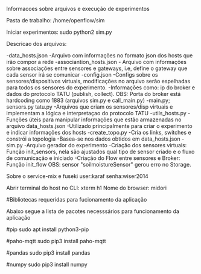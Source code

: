 Informacoes sobre arquivos e execução de experimentos

Pasta de trabalho:
/home/openflow/sim

Iniciar experimentos:
sudo python2 sim.py

Descricao dos arquivos:

-data_hosts.json
	-Arquivo com informações no formato json dos hosts que irão compor a rede
-associantion_hosts.json
	- Arquivo com informações sobre associações entre sensores e gateways, i.e, define o gateway que cada sensor irá se comunicar
-config.json
	-Configs sobre os sensores/dispositivos virtuais, modificações no arquivo serão espelhadas
	para todos os sensores do experimento.
	-Informações como: ip do broker e dados do protocolo TATU (publish, collect).
	OBS: Porta do broker está hardcoding como 1883 (arquivos sim.py e call_main.py)
-main.py; sensors.py tatu.py
	-Arquivos que criam os sensores/disp virtuais e implementam a lógica e interpretaçao do 
	protocolo TATU
-utils_hosts.py
	-Funções úteis para manipular informações que estão armazenadas no arquivo data_hosts.json
	-Utilizado principalmente para criar o experimento e indicar informações dos hosts
-create_topo.py
	-Cria os links, switches e constrói a topologia
	-Basea-se nos dados obtidos em data_hosts.json
-sim.py
	-Arquivo gerador do experimento
	-Criação dos sensores virtuais: Função init_sensors, nela são ajustados qual tipo de sensor criado e o fluxo de comunicação e iniciado
	-Criação do Flow entre sensores e Broker: Função init_flow
	OBS: sensor "soilmoistureSensor" gerou erro no Storage.

Sobre o service-mix e fuseki
user:karaf
senha:wiser2014

Abrir terminal do host no CLI: xterm h1
Nome do browser: midori​

#Bibliotecas requeridas para fucionamento da aplicação

Abaixo segue a lista de pacotes necesssários para funcionamento da aplicação

#pip
sudo apt install python3-pip

#paho-mqtt
sudo pip3 install paho-mqtt

#pandas
sudo pip3 install pandas

#numpy
sudo pip3 install numpy


